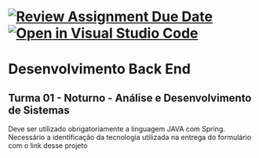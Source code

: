 
[![Review Assignment Due Date](https://classroom.github.com/assets/deadline-readme-button-22041afd0340ce965d47ae6ef1cefeee28c7c493a6346c4f15d667ab976d596c.svg)](https://classroom.github.com/a/sPaRahhH)
[![Open in Visual Studio Code](https://classroom.github.com/assets/open-in-vscode-2e0aaae1b6195c2367325f4f02e2d04e9abb55f0b24a779b69b11b9e10269abc.svg)](https://classroom.github.com/online_ide?assignment_repo_id=18622885&assignment_repo_type=AssignmentRepo)
=======

# Desenvolvimento Back End

## Turma 01 - Noturno - Análise e Desenvolvimento de Sistemas

Deve ser utilizado obrigatoriamente a linguagem JAVA com Spring.
Necessário a identificação da tecnologia utilizada na entrega do formulário com o link desse projeto
